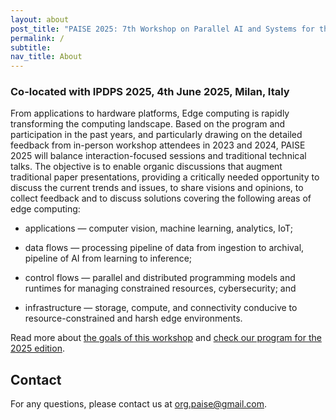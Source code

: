 ```yaml
---
layout: about
post_title: "PAISE 2025: 7th Workshop on Parallel AI and Systems for the Edge"
permalink: /
subtitle:
nav_title: About
---
```


### Co-located with IPDPS 2025, 4th June 2025, Milan, Italy

From applications to hardware platforms, Edge computing is rapidly transforming the computing landscape. Based on the program and participation in the past years, and particularly drawing on the detailed feedback from in-person workshop attendees in 2023 and 2024, PAISE 2025 will balance interaction-focused sessions and traditional technical talks. The objective is to enable organic discussions that augment traditional paper presentations, providing a critically needed opportunity to discuss the current trends and issues, to share visions and opinions, to collect feedback and to discuss solutions covering the following areas of edge computing:

* applications &mdash; computer vision, machine learning, analytics, IoT;

* data flows &mdash; processing pipeline of data from ingestion to archival, pipeline of AI from learning to inference;

* control flows &mdash; parallel and distributed programming models and runtimes for managing constrained resources, cybersecurity; and

* infrastructure &mdash; storage, compute, and connectivity conducive to resource-constrained and harsh edge environments.

Read more about [the goals of this workshop](/why_paise) and [check our program for the 2025 edition](/program).

## Contact

For any questions, please contact us at [org.paise@gmail.com](mailto:org.paise@gmail.com).

